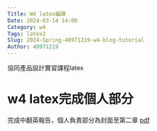 ```yaml
---
Title: W4 latex編譯
Date: 2024-03-14 14:00
Category: w4 
Tags: latex2
Slug: 2024-Spring-40971219-w4-blog-tutorial
Author: 40971219
---
```


協同產品設計實習課程latex

<!-- PELICAN_END_SUMMARY -->

# w4 latex完成個人部分
完成中翻英報告，個人負責部分為封面至第二章
[pdf](https://github.com/40971219/cd2024/blob/main/latex/cd_report.pdf)